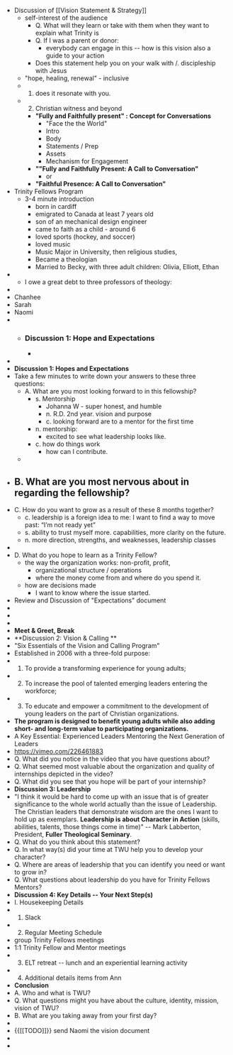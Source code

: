 - Discussion of [[Vision Statement & Strategy]]
    - self-interest of the audience
        - Q. What will they learn or take with them when they want to explain what Trinity is
        - Q. If I was a parent or donor:
            - everybody can engage in this -- how is this vision also a guide to your action
        - Does this statement help you on your walk with /. discipleship with Jesus
    - "hope, healing, renewal" - inclusive
    - 1. does it resonate with you. 
    - 2. Christian witness and beyond
        - **"Fully and Faithfully present" :** **Concept for Conversations**
            - "Face the the World"
            - Intro
            - Body
            - Statements / Prep
            - Assets
            - Mechanism for Engagement
        - **""Fully and Faithfully Present: A Call to Conversation"**
            - or
        - **"Faithful Presence: A Call to Conversation"**
- Trinity Fellows Program
    - 3-4 minute introduction 
        - born in cardiff
        - emigrated to Canada at least 7 years old 
        - son of an mechanical design engineer
        - came to faith as a child - around 6
        - loved sports (hockey, and soccer)
        - loved music
        - Music Major in University, then religious studies, 
        - Became a theologian
        - Married to Becky, with three adult children: Olivia, Elliott, Ethan
- 
    - I owe a great debt to three professors of theology: 
- 
- Chanhee
- Sarah
- Naomi
- 
    - ### Discussion 1: Hope and Expectations
        - 
- 
- **Discussion 1: Hopes and Expectations**
- Take a few minutes to write down your answers to these three questions:
    - A. What are you most looking forward to in this fellowship?
        - s. Mentorship
            - Johanna W - super honest, and humble
            - n. R.D. 2nd year. vision and purpose
            - c. looking forward are to a mentor for the first time
        - n. mentorship: 
            - excited to see what leadership looks like. 
        - c. how do things work 
            - how can I contribute. 
    - 
- B. What are you most nervous about in regarding the fellowship?
    - 
- C. How do you want to grow as a result of these 8 months together?
    - c. leadership is a foreign idea to me: I want to find a way to move past: “I’m not ready yet” 
    - s. ability to trust myself more. capabilities, more clarity on the future.
    - n. more direction, strengths, and weaknesses, leadership classes
- 
- D. What do you hope to learn as a Trinity Fellow?
    - the way the organization works: non-profit, profit,
        - organizational structure / operations
        - where the money come from and where do you spend it. 
    - how are decisions made
        - I want to know where the issue started. 
- Review and Discussion of "Expectations" document
- 
- 
- 
- **Meet & Greet, Break**
- **Discussion 2: Vision & Calling **
- "Six Essentials of the Vision and Calling Program"
- Established in 2006 with a three-fold purpose:
- 1. To provide a transforming experience for young adults;
- 2. To increase the pool of talented emerging leaders entering the workforce;
- 3. To educate and empower a commitment to the development of young leaders on the part of Christian organizations.
- __The program is designed to benefit young adults while also adding short- and long-term value to participating organizations.__
- A Key Essential: Experienced Leaders Mentoring the Next Generation of Leaders
- https://vimeo.com/226461883
- Q. What did you notice in the video that you have questions about?
- Q. What seemed most valuable about the organization and quality of internships depicted in the video?
- Q. What did you see that you hope will be part of your internship?
- **Discussion 3: Leadership**
- "I think it would be hard to come up with an issue that is of greater significance to the whole world actually than the issue of Leadership. The Christian leaders that demonstrate wisdom are the ones I want to hold up as exemplars. **Leadership is about Character in Action** (skills, abilities, talents, those things come in time)" -- Mark Labberton, President, __Fuller Theological Seminary__.
- Q. What do you think about this statement?
- Q. In what way(s) did your time at TWU help you to develop your character?
- Q. Where are areas of leadership that you can identify you need or want to grow in?
- Q. What questions about leadership do you have for Trinity Fellows Mentors?
- **Discussion 4: Key Details -- Your Next Step(s)**
- I. Housekeeping Details
- 1. Slack
- 2. Regular Meeting Schedule
- group Trinity Fellows meetings
- 1:1 Trinity Fellow and Mentor meetings
- 3. ELT retreat -- lunch and an experiential learning activity
- 4. Additional details items from Ann
- **Conclusion**
- A. Who and what is TWU?
- Q. What questions might you have about the culture, identity, mission, vision of TWU?
- B. What are you taking away from your first day?
- 
- {{[[TODO]]}} send Naomi the vision document
- 
- 
